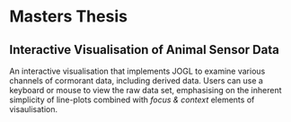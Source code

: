 # Masters Thesis 

## Interactive Visualisation of Animal Sensor Data

An interactive visualisation that implements JOGL to examine various channels of cormorant data, including derived data. Users can use a keyboard or mouse to view the raw data set, emphasising on the inherent simplicity of line-plots combined with *focus & context* elements of visaulisation.
